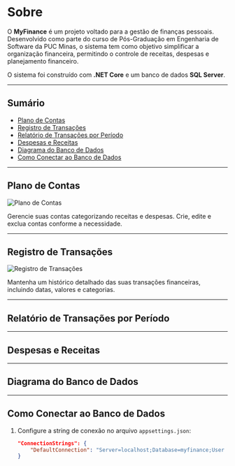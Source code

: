 # Sobre

O **MyFinance** é um projeto voltado para a gestão de finanças pessoais. 
Desenvolvido como parte do curso de Pós-Graduação em Engenharia de Software da PUC Minas, o sistema tem como objetivo simplificar a organização financeira, permitindo o controle de receitas, despesas e planejamento financeiro.

O sistema foi construído com **.NET Core** e um banco de dados **SQL Server**.

---

## Sumário

- [Plano de Contas](#plano-de-contas)
- [Registro de Transações](#registro-de-transações)
- [Relatório de Transações por Período](#relatório-de-transações-por-período)
- [Despesas e Receitas](#despesas-e-receitas)
- [Diagrama do Banco de Dados](#diagrama-do-banco-de-dados)
- [Como Conectar ao Banco de Dados](#como-conectar-ao-banco-de-dados)

---

## Plano de Contas

![Plano de Contas](./screenshots/plano-contas.png)

Gerencie suas contas categorizando receitas e despesas. Crie, edite e exclua contas conforme a necessidade.

---

## Registro de Transações

![Registro de Transações](./screenshots/registro-transacoes.png)

Mantenha um histórico detalhado das suas transações financeiras, incluindo datas, valores e categorias.

---

## Relatório de Transações por Período



---

## Despesas e Receitas



---

## Diagrama do Banco de Dados


---

## Como Conectar ao Banco de Dados

1. Configure a string de conexão no arquivo `appsettings.json`:
   ```json
   "ConnectionStrings": {
       "DefaultConnection": "Server=localhost;Database=myfinance;User Id=sa;Password=Password2024$@;TrustServerCertificate=True"
   }

